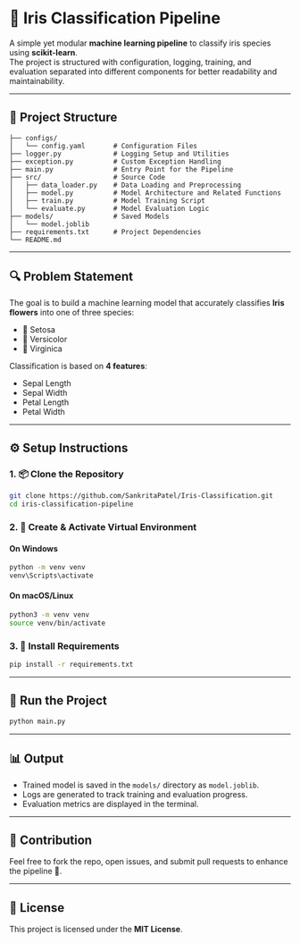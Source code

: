 # 🌼 Iris Classification Pipeline  

A simple yet modular **machine learning pipeline** to classify iris species using **scikit-learn**.  
The project is structured with configuration, logging, training, and evaluation separated into different components for better readability and maintainability.  

---

## 📁 Project Structure  

```
├── configs/
│   └── config.yaml       # Configuration Files
├── logger.py             # Logging Setup and Utilities
├── exception.py          # Custom Exception Handling 
├── main.py               # Entry Point for the Pipeline
├── src/                  # Source Code
│   ├── data_loader.py    # Data Loading and Preprocessing
│   ├── model.py          # Model Architecture and Related Functions
│   ├── train.py          # Model Training Script
│   └── evaluate.py       # Model Evaluation Logic
├── models/               # Saved Models
│   └── model.joblib
├── requirements.txt      # Project Dependencies
└── README.md
```

---

## 🔍 Problem Statement  

The goal is to build a machine learning model that accurately classifies **Iris flowers** into one of three species:  

- 🌱 Setosa  
- 🌿 Versicolor  
- 🌸 Virginica  

Classification is based on **4 features**:  
- Sepal Length  
- Sepal Width  
- Petal Length  
- Petal Width  

---

## ⚙️ Setup Instructions  

### 1. 📦 Clone the Repository  

```bash
git clone https://github.com/SankritaPatel/Iris-Classification.git
cd iris-classification-pipeline
```

### 2. 🐍 Create & Activate Virtual Environment  

#### On **Windows**  
```bash
python -m venv venv
venv\Scripts\activate
```

#### On **macOS/Linux**  
```bash
python3 -m venv venv
source venv/bin/activate
```

### 3. 🔧 Install Requirements  

```bash
pip install -r requirements.txt
```

---

## 🚀 Run the Project  

```bash
python main.py
```

---

## 📊 Output  

- Trained model is saved in the `models/` directory as `model.joblib`.  
- Logs are generated to track training and evaluation progress.  
- Evaluation metrics are displayed in the terminal.  

---

## 🤝 Contribution  

Feel free to fork the repo, open issues, and submit pull requests to enhance the pipeline 🚀.  

---

## 📜 License  

This project is licensed under the **MIT License**.  
